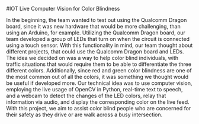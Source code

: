 #IOT Live Computer Vision for Color Blindness

In the beginning, the team wanted to test out using the Qualcomm Dragon board, since it was new hardware that would be more challenging, than using an Arduino, for example. Utilizing the Qualcomm Dragon board, our team developed a group of LEDs that turn on when the circuit is connected using a touch sensor. With this functionality in mind, our team thought about different projects, that could use the Qualcomm Dragon board and LEDs. The idea we decided on was a way to help color blind individuals, with traffic situations that would require them to be able to differentiate the three different colors. Additionally, since red and green color blindness are one of the most common out of all the colors, it was something we thought would be useful if developed more. Our technical idea was to use computer vision, employing the live usage of OpenCV in Python, real-time text to speech, and a webcam to detect the changes of the LED colors, relay that information via audio, and display the corresponding color on the live feed. With this project, we aim to assist color blind people who are concerned for their safety as they drive or are walk across a busy intersection.
